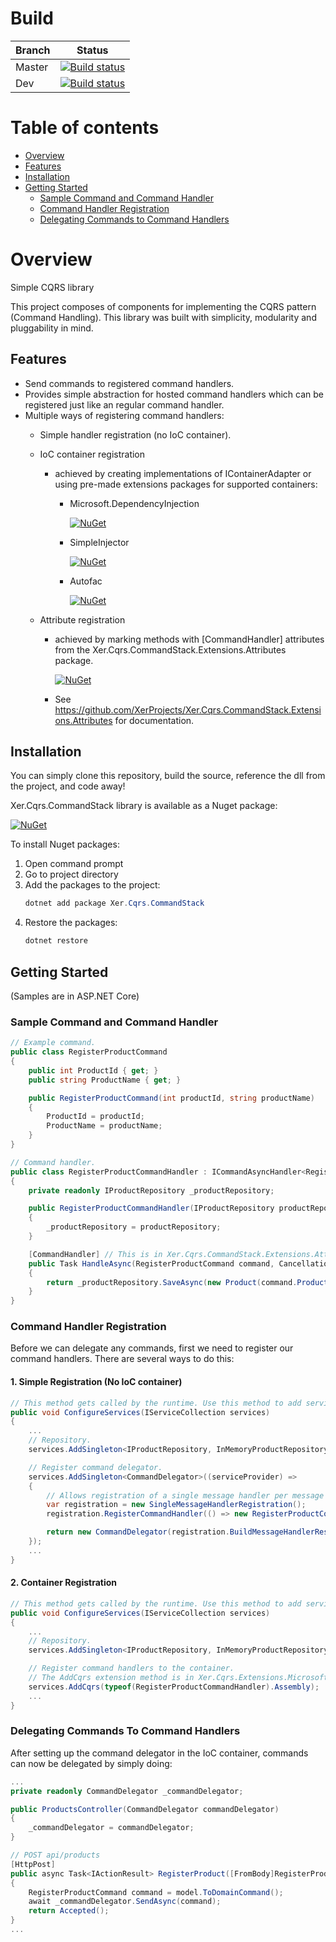 # Build

| Branch | Status |
|--------|--------|
| Master | [![Build status](https://ci.appveyor.com/api/projects/status/vembx9v6mvnr24qa/branch/master?svg=true)](https://ci.appveyor.com/project/XerProjects25246/xer-cqrs-commandstack/branch/master) |
| Dev | [![Build status](https://ci.appveyor.com/api/projects/status/vembx9v6mvnr24qa/branch/dev?svg=true)](https://ci.appveyor.com/project/XerProjects25246/xer-cqrs-commandstack/branch/dev) |

# Table of contents
* [Overview](#overview)
* [Features](#features)
* [Installation](#installation)
* [Getting Started](#getting-started)
   * [Sample Command and Command Handler](#sample-command-and-command-handler)
   * [Command Handler Registration](#command-handler-registration)
   * [Delegating Commands to Command Handlers](#delegating-commands-to-command-handlers)

# Overview
Simple CQRS library

This project composes of components for implementing the CQRS pattern (Command Handling). This library was built with simplicity, modularity and pluggability in mind.

## Features
* Send commands to registered command handlers.
* Provides simple abstraction for hosted command handlers which can be registered just like an regular command handler.
* Multiple ways of registering command handlers:
    * Simple handler registration (no IoC container).
    * IoC container registration 
      * achieved by creating implementations of IContainerAdapter or using pre-made extensions packages for supported containers:
        * Microsoft.DependencyInjection
          
          [![NuGet](https://img.shields.io/nuget/v/Xer.Cqrs.Extensions.Microsoft.DependencyInjection.svg)](https://www.nuget.org/packages/Xer.Cqrs.Extensions.Microsoft.DependencyInjection/)
        
        * SimpleInjector
          
          [![NuGet](https://img.shields.io/nuget/v/Xer.Cqrs.Extensions.SimpleInjector.svg)](https://www.nuget.org/packages/Xer.Cqrs.Extensions.SimpleInjector/)
        
        * Autofac
          
          [![NuGet](https://img.shields.io/nuget/v/Xer.Cqrs.Extensions.Autofac.svg)](https://www.nuget.org/packages/Xer.Cqrs.Extensions.Autofac/)
        
    * Attribute registration 
      * achieved by marking methods with [CommandHandler] attributes from the Xer.Cqrs.CommandStack.Extensions.Attributes package.
      
        [![NuGet](https://img.shields.io/nuget/v/Xer.Cqrs.CommandStack.Extensions.Attributes.svg)](https://www.nuget.org/packages/Xer.Cqrs.CommandStack.Extensions.Attributes/)
      
      * See https://github.com/XerProjects/Xer.Cqrs.CommandStack.Extensions.Attributes for documentation.

## Installation
You can simply clone this repository, build the source, reference the dll from the project, and code away!

Xer.Cqrs.CommandStack library is available as a Nuget package: 

[![NuGet](https://img.shields.io/nuget/v/Xer.Cqrs.CommandStack.svg)](https://www.nuget.org/packages/Xer.Cqrs.CommandStack/)

To install Nuget packages:
1. Open command prompt
2. Go to project directory
3. Add the packages to the project:
    ```csharp
    dotnet add package Xer.Cqrs.CommandStack
    ```
4. Restore the packages:
    ```csharp
    dotnet restore
    ```

## Getting Started
(Samples are in ASP.NET Core)

### Sample Command and Command Handler

```csharp
// Example command.
public class RegisterProductCommand
{
    public int ProductId { get; }
    public string ProductName { get; }

    public RegisterProductCommand(int productId, string productName) 
    {
        ProductId = productId;
        ProductName = productName;
    }
}

// Command handler.
public class RegisterProductCommandHandler : ICommandAsyncHandler<RegisterProductCommand>
{
    private readonly IProductRepository _productRepository;

    public RegisterProductCommandHandler(IProductRepository productRepository)
    {
        _productRepository = productRepository;
    }

    [CommandHandler] // This is in Xer.Cqrs.CommandStack.Extensions.Attributes. This allows the method to registered as a command handler through attribute registration.
    public Task HandleAsync(RegisterProductCommand command, CancellationToken cancellationToken = default(CancellationToken))
    {
        return _productRepository.SaveAsync(new Product(command.ProductId, command.ProductName));
    }
}
```
### Command Handler Registration

Before we can delegate any commands, first we need to register our command handlers. There are several ways to do this:

#### 1. Simple Registration (No IoC container)
```csharp
// This method gets called by the runtime. Use this method to add services to the container.
public void ConfigureServices(IServiceCollection services)
{            
    ...
    // Repository.
    services.AddSingleton<IProductRepository, InMemoryProductRepository>();

    // Register command delegator.
    services.AddSingleton<CommandDelegator>((serviceProvider) =>
    {
        // Allows registration of a single message handler per message type.
        var registration = new SingleMessageHandlerRegistration();
        registration.RegisterCommandHandler(() => new RegisterProductCommandHandler(serviceProvider.GetRequiredService<IProductRepository>()));

        return new CommandDelegator(registration.BuildMessageHandlerResolver());
    });
    ...
}
```

#### 2. Container Registration
```csharp
// This method gets called by the runtime. Use this method to add services to the container.
public void ConfigureServices(IServiceCollection services)
{            
    ...
    // Repository.
    services.AddSingleton<IProductRepository, InMemoryProductRepository>();

    // Register command handlers to the container. 
    // The AddCqrs extension method is in Xer.Cqrs.Extensions.Microsoft.DependencyInjection package.
    services.AddCqrs(typeof(RegisterProductCommandHandler).Assembly);
    ...
}
```

### Delegating Commands To Command Handlers
After setting up the command delegator in the IoC container, commands can now be delegated by simply doing:
```csharp
...
private readonly CommandDelegator _commandDelegator;

public ProductsController(CommandDelegator commandDelegator)
{
    _commandDelegator = commandDelegator;
}

// POST api/products
[HttpPost]
public async Task<IActionResult> RegisterProduct([FromBody]RegisterProductCommandDto model)
{
    RegisterProductCommand command = model.ToDomainCommand();
    await _commandDelegator.SendAsync(command);
    return Accepted();
}
...
```

